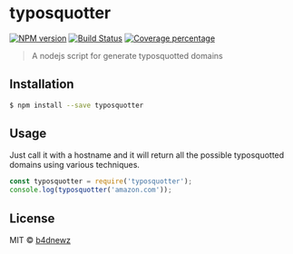 # typosquotter

[![NPM version][npm-image]][npm-url] [![Build Status][travis-image]][travis-url] [![Coverage percentage][coveralls-image]][coveralls-url]

> A nodejs script for generate typosquotted domains

## Installation
```sh
$ npm install --save typosquotter
```

## Usage
Just call it with a hostname and it will return all the possible typosquotted domains using various techniques.
```js
const typosquotter = require('typosquotter');
console.log(typosquotter('amazon.com'));
```

## License
MIT © [b4dnewz](https://b4dnewz.github.io/)


[npm-image]: https://badge.fury.io/js/typosquotter.svg
[npm-url]: https://npmjs.org/package/typosquotter
[travis-image]: https://travis-ci.org/b4dnewz/node-typosquotting.svg?branch=master
[travis-url]: https://travis-ci.org/b4dnewz/node-typosquotting
[coveralls-image]: https://coveralls.io/repos/b4dnewz/node-typosquotting/badge.svg
[coveralls-url]: https://coveralls.io/r/b4dnewz/node-typosquotting
